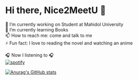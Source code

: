 # Hi there, Nice2MeetU 👋


🔭 I’m currently working on Student at Mahidol University <br/>
🌱 I’m currently learning Books <br/>
📫 How to reach me: come and talk to me <br/>
⚡ Fun fact: I love to reading the novel and watching an anime  <br/>

🎧 Now I listening to 🎧 <br/>
[![spotify](https://spotify-github-profile.vercel.app/api/view?uid=21gnlwruhkvxw3omz3fx34ngq&cover_image=false&theme=default)](https://github.com/kittinan/spotify-github-profile)

[![Anurag's GitHub stats](https://github-readme-stats.vercel.app/api?username=NChancheep&count_private=true&theme=jolly)](https://github.com/anuraghazra/github-readme-stats)

